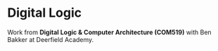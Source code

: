 # Digital Logic

Work from **Digital Logic & Computer Architecture (COM519)** with Ben Bakker at Deerfield Academy.
